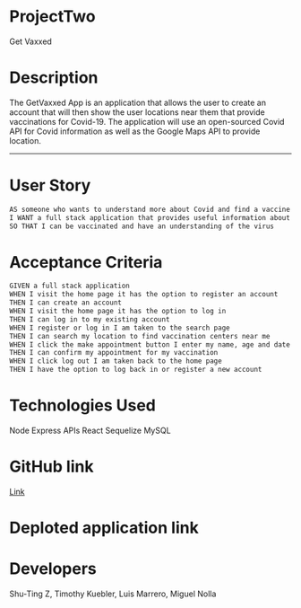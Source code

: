 # ProjectTwo
Get Vaxxed

# Description
The GetVaxxed App is an application that allows the user to create an account that will then show the user locations near them that provide vaccinations for Covid-19. The application will use an open-sourced Covid API for Covid information as well as the Google Maps API to provide location.

--------------

# User Story

```md
AS someone who wants to understand more about Covid and find a vaccine location near me
I WANT a full stack application that provides useful information about the virus as well as providing a location near me that gives vaccinations
SO THAT I can be vaccinated and have an understanding of the virus
```

# Acceptance Criteria

```md
GIVEN a full stack application
WHEN I visit the home page it has the option to register an account
THEN I can create an account 
WHEN I visit the home page it has the option to log in
THEN I can log in to my existing account
WHEN I register or log in I am taken to the search page
THEN I can search my location to find vaccination centers near me
WHEN I click the make appointment button I enter my name, age and date of birth
THEN I can confirm my appointment for my vaccination
WHEN I click log out I am taken back to the home page
THEN I have the option to log back in or register a new account

```

# Technologies Used

Node
Express
APIs
React
Sequelize
MySQL


# GitHub link

[Link]()

# Deploted application link


# Developers

Shu-Ting Z, Timothy Kuebler, Luis Marrero, Miguel Nolla